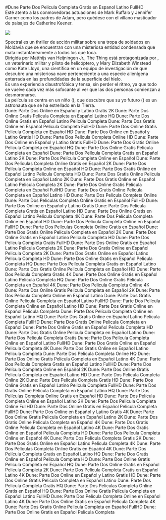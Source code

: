 #Dune Parte Dos Pelicula Completa Gratis en Espanol Latino FullHD  
Esté atento a las conmovedoras actuaciones de Mark Ruffalo y Jennifer Garner como los padres de Adam, pero quédese con el villano masticador de paisajes de Catherine Keener.  
  
[![](https://i.imgur.com/qSNzIqt.png)](https://movie.rssnews.media/DGEAFNbh.php)  
  
Spectral es un thriller de acción militar sobre una tropa de soldados  en Moldavia que se encuentran con una misteriosa entidad condensada que mata instantáneamente a todos los que toca.  
Dirigida por Matthijs van Heijningen Jr., The Thing está protagonizada por , un veterinario militar y piloto de helicóptero, y Mary Elizabeth Winstead como Kate Lloyd, una científica en un equipo de investigación de  que descubre una misteriosa nave perteneciente a una especie alienígena enterrada en las profundidades de la superficie del hielo.  
Es una experiencia claustrofóbica y tensa, sin perder el ritmo, ya que todo se vuelve cada vez más sofocante al ver que las dos personas comienzan a desmoronarse.  
La película se centra en un niño (), que descubre que su yo futuro () es un astronauta que se ha estrellado en la Tierra.  
Dune: Parte Dos Online en Español y Latino Gratis 2K
Dune: Parte Dos Online Gratis Pelicula Completa en Español Latino HQ
Dune: Parte Dos Online Gratis en Español Latino Pelicula Completa
Dune: Parte Dos Gratis Online en Español Pelicula Completa FullHD
Dune: Parte Dos Online Gratis Pelicula Completa en Español HD
Dune: Parte Dos Online en Español y Latino Gratis HQ
Dune: Parte Dos Pelicula Completa Online HD
Dune: Parte Dos Online en Español y Latino Gratis FullHD
Dune: Parte Dos Gratis Online Pelicula Completa en Español HQ
Dune: Parte Dos Online Gratis Pelicula Completa en Español
Dune: Parte Dos Película Completa Gratis en Español Latino 2K
Dune: Parte Dos Película Completa Online en Español
Dune: Parte Dos Películas Completa Online Gratis en Español 2K
Dune: Parte Dos Película Completa Online en Español HQ
Dune: Parte Dos Gratis Online en Español Latino Pelicula Completa HQ
Dune: Parte Dos Gratis Online Pelicula Completa en Español Latino 2K
Dune: Parte Dos Gratis Online en Español Latino Pelicula Completa 2K
Dune: Parte Dos Online Gratis Pelicula Completa en Español FullHD
Dune: Parte Dos Gratis Online Pelicula Completa en Español Latino HD
Dune: Parte Dos Pelicula Completa Online
Dune: Parte Dos Películas Completa Online Gratis en Español FullHD
Dune: Parte Dos Online en Español y Latino Gratis
Dune: Parte Dos Película Completa Gratis en Español Latino HD
Dune: Parte Dos Online Gratis en Español Latino Pelicula Completa 4K
Dune: Parte Dos Película Completa Online en Español HD
Dune: Parte Dos Película Completa Online en Español FullHD
Dune: Parte Dos Películas Completa Online Gratis en Español
Dune: Parte Dos Gratis Online Pelicula Completa en Español 2K
Dune: Parte Dos Online Gratis en Español Latino Pelicula Completa HD
Dune: Parte Dos Pelicula Completa Gratis FullHD
Dune: Parte Dos Online Gratis en Español Latino Pelicula Completa 2K
Dune: Parte Dos Gratis Online en Español Pelicula Completa 2K
Dune: Parte Dos Gratis Online en Español Latino Pelicula Completa HD
Dune: Parte Dos Online Gratis en Español Pelicula Completa HQ
Dune: Parte Dos Película Completa Gratis en Español Latino
Dune: Parte Dos Gratis Online Pelicula Completa en Español HD
Dune: Parte Dos Pelicula Completa Gratis 4K
Dune: Parte Dos Online Gratis en Español Latino Pelicula Completa HQ
Dune: Parte Dos Online Gratis Pelicula Completa en Español 4K
Dune: Parte Dos Pelicula Completa Online 4K
Dune: Parte Dos Online Gratis Pelicula Completa en Español 2K
Dune: Parte Dos Película Completa Online en Español Latino
Dune: Parte Dos Gratis Online Pelicula Completa en Español Latino FullHD
Dune: Parte Dos Película Completa Online en Español Latino HD
Dune: Parte Dos Gratis Online en Español Pelicula Completa
Dune: Parte Dos Película Completa Online en Español Latino HQ
Dune: Parte Dos Gratis Online en Español Latino Pelicula Completa FullHD
Dune: Parte Dos Gratis Online Pelicula Completa en Español
Dune: Parte Dos Online Gratis en Español Pelicula Completa HD
Dune: Parte Dos Gratis Online Pelicula Completa en Español Latino
Dune: Parte Dos Pelicula Completa Gratis
Dune: Parte Dos Película Completa Online en Español Latino FullHD
Dune: Parte Dos Gratis Online en Español Pelicula Completa 4K
Dune: Parte Dos Gratis Online en Español Latino Pelicula Completa
Dune: Parte Dos Pelicula Completa Online HQ
Dune: Parte Dos Online Gratis Pelicula Completa en Español Latino 4K
Dune: Parte Dos Película Completa Gratis en Español Latino FullHD
Dune: Parte Dos Película Completa Online en Español 2K
Dune: Parte Dos Online Gratis Pelicula Completa en Español Latino HD
Dune: Parte Dos Pelicula Completa Online 2K
Dune: Parte Dos Pelicula Completa Gratis HD
Dune: Parte Dos Online Gratis en Español Latino Pelicula Completa FullHD
Dune: Parte Dos Gratis Online Pelicula Completa en Español Latino HQ
Dune: Parte Dos Películas Completa Online Gratis en Español HD
Dune: Parte Dos Película Completa Online en Español Latino 2K
Dune: Parte Dos Pelicula Completa Online FullHD
Dune: Parte Dos Online Gratis en Español Pelicula Completa FullHD
Dune: Parte Dos Online en Español y Latino Gratis 4K
Dune: Parte Dos Online Gratis Pelicula Completa en Español Latino 2K
Dune: Parte Dos Gratis Online Pelicula Completa en Español 4K
Dune: Parte Dos Gratis Online Pelicula Completa en Español Latino 4K
Dune: Parte Dos Gratis Online en Español Pelicula Completa HD
Dune: Parte Dos Película Completa Online en Español 4K
Dune: Parte Dos Pelicula Completa Gratis 2K
Dune: Parte Dos Gratis Online en Español Latino Pelicula Completa 4K
Dune: Parte Dos Películas Completa Online Gratis en Español 4K
Dune: Parte Dos Película Completa Gratis en Español Latino HQ
Dune: Parte Dos Gratis Online en Español Pelicula Completa HQ
Dune: Parte Dos Online Gratis Pelicula Completa en Español HQ
Dune: Parte Dos Online Gratis en Español Pelicula Completa 2K
Dune: Parte Dos Película Completa Gratis en Español Latino 4K
Dune: Parte Dos Online en Español y Latino Gratis HD
Dune: Parte Dos Online Gratis Pelicula Completa en Español Latino
Dune: Parte Dos Pelicula Completa Gratis HQ
Dune: Parte Dos Películas Completa Online Gratis en Español HQ
Dune: Parte Dos Online Gratis Pelicula Completa en Español Latino FullHD
Dune: Parte Dos Película Completa Online en Español Latino 4K
Dune: Parte Dos Online Gratis en Español Pelicula Completa 4K
Dune: Parte Dos Gratis Online Pelicula Completa en Español FullHD
Dune: Parte Dos Online Gratis en Español Pelicula Completa